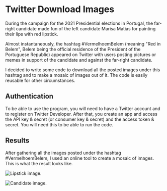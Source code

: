 # Twitter Download Images

During the campaign for the 2021 Presidential elections in Portugal, the far-right candidate made fun of the left candidate Marisa Matias for painting their lips with red lipstick.

Almost instantaneously, the hashtag #VermelhoemBelem (meaning "Red in Belem", Belem being the official residence of the President of the Portuguese Republic) appeared on Twitter with users posting pictures or memes in support of the candidate and against the far-right candidate.

I decided to write some code to download all the posted images under this hashtag and to make a mosaic of images out of it.
The code is easily reusable for other circumstances.

## Authentication

To be able to use the program, you will need to have a Twitter account and to register on Twitter Developer. After that, you create an app and access the API key & secret (or consumer key & secret) and the access token & secret. You will need this to be able to run the code.

## Results

After gathering all the images posted under the hashtag #VermelhoemBelem, I used an online tool to create a mosaic of images. This is what the result looks like.

![Lipstick image.](https://github.com/ruipfteixeira99/Twitter/blob/main/DownloadImages/images/1.jpg)

![Candidate image.](https://github.com/ruipfteixeira99/Twitter/blob/main/DownloadImages/images/2.jpg)
